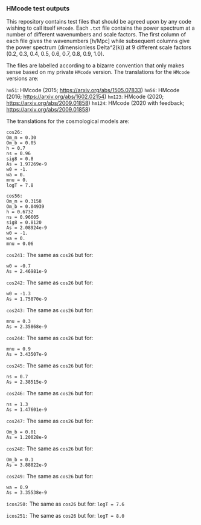 ### HMcode test outputs ###

This repository contains test files that should be agreed upon by any code wishing to call itself `HMcode`. Each `.txt` file contains the power spectrum at a number of different wavenumbers and scale factors. The first column of each file gives the wavenumbers [h/Mpc] while subsequent columns give the power spectrum (dimensionless Delta^2(k)) at 9 different scale factors (0.2, 0.3, 0.4, 0.5, 0.6, 0.7, 0.8, 0.9, 1.0).

The files are labelled according to a bizarre convention that only makes sense based on my private `HMcode` version. The translations for the `HMcode` versions are:

`hm51`: HMcode (2015; https://arxiv.org/abs/1505.07833)
`hm56`: HMcode (2016; https://arxiv.org/abs/1602.02154)
`hm123`: HMcode (2020; https://arxiv.org/abs/2009.01858)
`hm124`: HMcode (2020 with feedback; https://arxiv.org/abs/2009.01858)

The translations for the cosmological models are:

```
cos26:
Om_m = 0.30
Om_b = 0.05
h = 0.7
ns = 0.96
sig8 = 0.8
As = 1.97269e-9
w0 = -1.
wa = 0.
mnu = 0.
logT = 7.8
```

```
cos56:
Om_m = 0.3158
Om_b = 0.04939
h = 0.6732
ns = 0.96605
sig8 = 0.8120
As = 2.08924e-9
w0 = -1.
wa = 0.
mnu = 0.06
```

`cos241:`
The same as `cos26` but for:
```
w0 = -0.7
As = 2.46981e-9
```

`cos242:`
The same as `cos26` but for:
```
w0 = -1.3
As = 1.75070e-9
```

`cos243:`
The same as `cos26` but for:
```
mnu = 0.3
As = 2.35868e-9
```

`cos244:`
The same as `cos26` but for:
```
mnu = 0.9
As = 3.43507e-9
```

`cos245:`
The same as `cos26` but for:
```
ns = 0.7
As = 2.38515e-9
```

`cos246:`
The same as `cos26` but for:
```
ns = 1.3
As = 1.47601e-9
```

`cos247:`
The same as `cos26` but for:
```
Om_b = 0.01
As = 1.20028e-9
```

`cos248:`
The same as `cos26` but for:
```
Om_b = 0.1
As = 3.88822e-9
```

`cos249:`
The same as `cos26` but for:
```
wa = 0.9
As = 3.35538e-9
```

`icos250:`
The same as `cos26` but for:
`logT = 7.6`

`icos251:`
The same as `cos26` but for:
`logT = 8.0`
```
